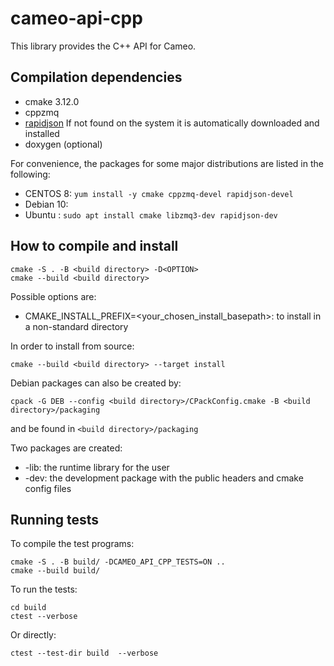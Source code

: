 # cameo-api-cpp

This library provides the C++ API for Cameo.


## Compilation dependencies 
 - cmake 3.12.0
 - cppzmq
 - [rapidjson](https://github.com/Tencent/rapidjson)
 If not found on the system it is automatically downloaded and installed
 - doxygen (optional)
 
For convenience, the packages for some major distributions are listed in the following:

 - CENTOS 8: `yum install -y cmake cppzmq-devel rapidjson-devel`
 - Debian 10:
 - Ubuntu : `sudo apt install cmake libzmq3-dev rapidjson-dev`


## How to compile and install
```
cmake -S . -B <build directory> -D<OPTION>
cmake --build <build directory>
```
Possible options are:
 - CMAKE_INSTALL_PREFIX=<your_chosen_install_basepath>: to install in a non-standard directory

In order to install from source:
```
cmake --build <build directory> --target install
```

Debian packages can also be created by:
```
cpack -G DEB --config <build directory>/CPackConfig.cmake -B <build directory>/packaging 
```
and be found in `<build directory>/packaging`

Two packages are created:
 - -lib: the runtime library for the user
 - -dev: the development package with the public headers and cmake config files



## Running tests
To compile the test programs:
```
cmake -S . -B build/ -DCAMEO_API_CPP_TESTS=ON ..
cmake --build build/
```

To run the tests:
```
cd build
ctest --verbose
```

Or directly:
```
ctest --test-dir build  --verbose
```
